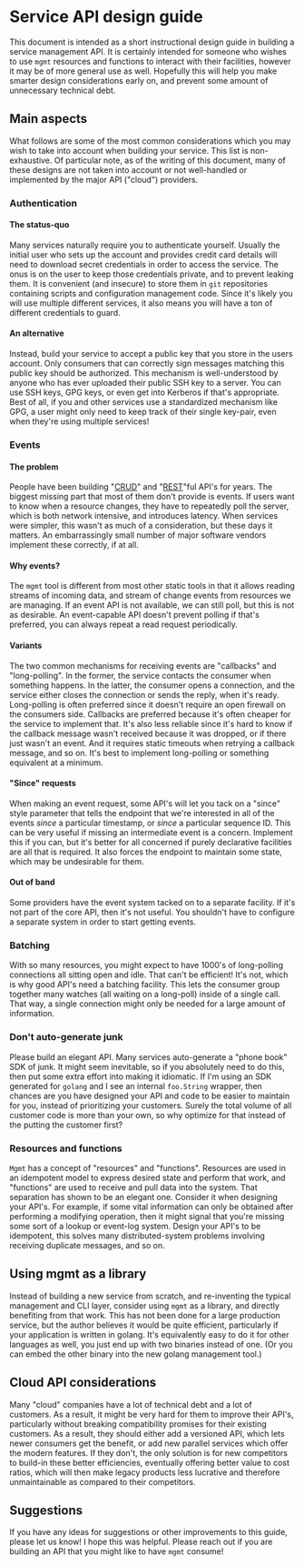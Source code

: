 # Service API design guide

This document is intended as a short instructional design guide in building a
service management API. It is certainly intended for someone who wishes to use
`mgmt` resources and functions to interact with their facilities, however it may
be of more general use as well. Hopefully this will help you make smarter design
considerations early on, and prevent some amount of unnecessary technical debt.

## Main aspects

What follows are some of the most common considerations which you may wish to
take into account when building your service. This list is non-exhaustive. Of
particular note, as of the writing of this document, many of these designs are
not taken into account or not well-handled or implemented by the major API
("cloud") providers.

### Authentication

#### The status-quo

Many services naturally require you to authenticate yourself. Usually the
initial user who sets up the account and provides credit card details will need
to download secret credentials in order to access the service. The onus is on
the user to keep those credentials private, and to prevent leaking them. It is
convenient (and insecure) to store them in `git` repositories containing scripts
and configuration management code. Since it's likely you will use multiple
different services, it also means you will have a ton of different credentials
to guard.

#### An alternative

Instead, build your service to accept a public key that you store in the users
account. Only consumers that can correctly sign messages matching this public
key should be authorized. This mechanism is well-understood by anyone who has
ever uploaded their public SSH key to a server. You can use SSH keys, GPG keys,
or even get into Kerberos if that's appropriate. Best of all, if you and other
services use a standardized mechanism like GPG, a user might only need to keep
track of their single key-pair, even when they're using multiple services!

### Events

#### The problem

People have been building "[CRUD](https://en.wikipedia.org/wiki/Create,_read,_update_and_delete)"
and "[REST](https://en.wikipedia.org/wiki/REST)"ful API's for years. The biggest
missing part that most of them don't provide is events. If users want to know
when a resource changes, they have to repeatedly poll the server, which is both
network intensive, and introduces latency. When services were simpler, this
wasn't as much of a consideration, but these days it matters. An embarrassingly
small number of major software vendors implement these correctly, if at all.

#### Why events?

The `mgmt` tool is different from most other static tools in that it allows
reading streams of incoming data, and stream of change events from resources we
are managing. If an event API is not available, we can still poll, but this is
not as desirable. An event-capable API doesn't prevent polling if that's
preferred, you can always repeat a read request periodically.

#### Variants

The two common mechanisms for receiving events are "callbacks" and
"long-polling". In the former, the service contacts the consumer when something
happens. In the latter, the consumer opens a connection, and the service either
closes the connection or sends the reply, when it's ready. Long-polling is often
preferred since it doesn't require an open firewall on the consumers side.
Callbacks are preferred because it's often cheaper for the service to implement
that. It's also less reliable since it's hard to know if the callback message
wasn't received because it was dropped, or if there just wasn't an event. And it
requires static timeouts when retrying a callback message, and so on. It's best
to implement long-polling or something equivalent at a minimum.

#### "Since" requests

When making an event request, some API's will let you tack on a "since" style
parameter that tells the endpoint that we're interested in all of the events
_since_ a particular timestamp, or _since_ a particular sequence ID. This can be
very useful if missing an intermediate event is a concern. Implement this if you
can, but it's better for all concerned if purely declarative facilities are all
that is required. It also forces the endpoint to maintain some state, which may
be undesirable for them.

#### Out of band

Some providers have the event system tacked on to a separate facility. If it's
not part of the core API, then it's not useful. You shouldn't have to configure
a separate system in order to start getting events.

### Batching

With so many resources, you might expect to have 1000's of long-polling
connections all sitting open and idle. That can't be efficient! It's not, which
is why good API's need a batching facility. This lets the consumer group
together many watches (all waiting on a long-poll) inside of a single call. That
way, a single connection might only be needed for a large amount of information.

### Don't auto-generate junk

Please build an elegant API. Many services auto-generate a "phone book" SDK of
junk. It might seem inevitable, so if you absolutely need to do this, then put
some extra effort into making it idiomatic. If I'm using an SDK generated for
`golang` and I see an internal `foo.String` wrapper, then chances are you have
designed your API and code to be easier to maintain for you, instead of
prioritizing your customers. Surely the total volume of all customer code is
more than your own, so why optimize for that instead of the putting the customer
first?

### Resources and functions

`Mgmt` has a concept of "resources" and "functions". Resources are used in an
idempotent model to express desired state and perform that work, and "functions"
are used to receive and pull data into the system. That separation has shown to
be an elegant one. Consider it when designing your API's. For example, if some
vital information can only be obtained after performing a modifying operation,
then it might signal that you're missing some sort of a lookup or event-log
system. Design your API's to be idempotent, this solves many distributed-system
problems involving receiving duplicate messages, and so on.

## Using mgmt as a library

Instead of building a new service from scratch, and re-inventing the typical
management and CLI layer, consider using `mgmt` as a library, and directly
benefiting from that work. This has not been done for a large production
service, but the author believes it would be quite efficient, particularly if
your application is written in golang. It's equivalently easy to do it for other
languages as well, you just end up with two binaries instead of one. (Or you can
embed the other binary into the new golang management tool.)

## Cloud API considerations

Many "cloud" companies have a lot of technical debt and a lot of customers. As a
result, it might be very hard for them to improve their API's, particularly
without breaking compatibility promises for their existing customers. As a
result, they should either add a versioned API, which lets newer consumers get
the benefit, or add new parallel services which offer the modern features. If
they don't, the only solution is for new competitors to build-in these better
efficiencies, eventually offering better value to cost ratios, which will then
make legacy products less lucrative and therefore unmaintainable as compared to
their competitors.

## Suggestions

If you have any ideas for suggestions or other improvements to this guide,
please let us know! I hope this was helpful. Please reach out if you are
building an API that you might like to have `mgmt` consume!
